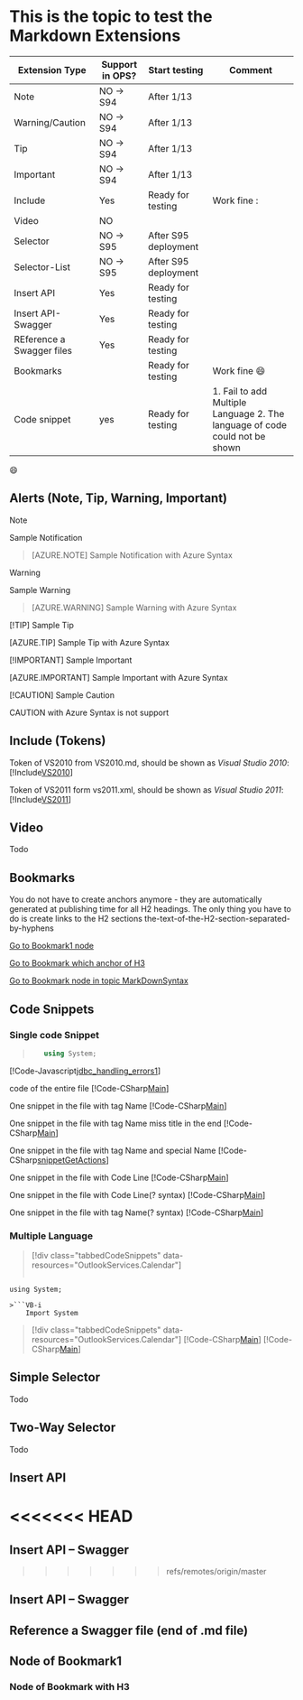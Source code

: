# This is the topic to test the Markdown Extensions

Extension Type | Support in OPS? | Start testing   | Comment
---------------|-----------------|-----------------|--------
Note           |NO -> S94        |After 1/13       |   
Warning/Caution|NO -> S94        |After 1/13       |   
Tip            |NO -> S94        |After 1/13       |   
Important      |NO -> S94        |After 1/13       |   
Include        |Yes              |Ready for testing|Work fine :
Video          |NO               |                 |   
Selector       |NO -> S95        |After S95 deployment|   
Selector-List  |NO -> S95        |After S95 deployment|
Insert API     |Yes              |Ready for testing|  
Insert API-Swagger|Yes              |Ready for testing|  
REference a Swagger files|Yes| Ready for testing|
Bookmarks|  | Ready for testing| Work fine :smile:
Code snippet|yes|Ready for testing|1. Fail to add Multiple Language 2. The language of code could not be shown

:smile:
## Alerts (Note, Tip, Warning, Important)
> [!NOTE] 
Sample Notification


> [AZURE.NOTE] 
Sample Notification with Azure Syntax


> [!WARNING] 
Sample Warning


> [AZURE.WARNING] 
Sample Warning with Azure Syntax


[!TIP] 
Sample Tip


[AZURE.TIP] 
Sample Tip with Azure Syntax


[!IMPORTANT] 
Sample Important


[AZURE.IMPORTANT] 
Sample Important with Azure Syntax


[!CAUTION] 
Sample Caution


CAUTION with  Azure Syntax is not support

## Include (Tokens)
Token of VS2010 from VS2010.md, should be shown as *Visual Studio 2010*: [!Include[VS2010](Tokens\VS2010.md)]

Token of VS2011 form vs2011.xml, should be shown as *Visual Studio 2011*: [!Include[VS2011](Tokens\VS2011.XML)]

## Video
Todo
## Bookmarks
You do not have to create anchors anymore - they are automatically generated at publishing time for all H2 headings. The only thing you have to do is create links to the H2 sections
the-text-of-the-H2-section-separated-by-hyphens

[Go to Bookmark1 node](#Node-of-Bookmark1)

[Go to Bookmark which anchor of H3 ](#Node-of-Bookmark-with-H3)

[Go to Bookmark node in topic MarkDownSyntax](MarkDownSyntax.md#BookMark-Node-End2)


## Code Snippets
### Single code Snippet

>```C#
>    using System;
>```

[!Code-Javascript[jdbc_handling_errors1](CodeSnippet\jdbc_handling_errors1\VB\jdbc_handling_errors1.vb)]

code of the entire file
[!Code-CSharp[Main](CodeSnippet\TestCode\CSharp\Test.cs)]

One snippet in the file with tag Name
[!Code-CSharp[Main](CodeSnippet\TestCode\CSharp\Test.cs#snippetGetActions "snippetGetActions")]

One snippet in the file with tag Name miss title in the end
[!Code-CSharp[Main](CodeSnippet\TestCode\CSharp\Test.cs#snippetGetActions)]

One snippet in the file with tag Name and special Name
[!Code-CSharp[snippetGetActions](CodeSnippet\TestCode\CSharp\Test.cs#snippetGetActions)]

One snippet in the file with Code Line
[!Code-CSharp[Main](CodeSnippet\TestCode\CSharp\Test.cs#L82-L92 "snippetGetActions")]

One snippet in the file with Code Line(? syntax)
[!Code-CSharp[Main](CodeSnippet\TestCode\CSharp\Test.cs?start=82&end=92)]

One snippet in the file with tag Name(? syntax)
[!Code-CSharp[Main](CodeSnippet\TestCode\CSharp\Test.cs?name=snippetGetActions "snippetGetActions")]

### Multiple Language
> [!div class="tabbedCodeSnippets" data-resources="OutlookServices.Calendar"]
>```cs-i
    using System;
```
>```VB-i
    Import System
```

> [!div class="tabbedCodeSnippets" data-resources="OutlookServices.Calendar"]
[!Code-CSharp[Main](CodeSnippet\TestCode\CSharp\Test.cs?name=snippetGetActions "snippetGetActions")]
[!Code-CSharp[Main](CodeSnippet\TestCode\CSharp\Test.cs?name=snippetGetActions "snippetGetActions")]

## Simple Selector
Todo
## Two-Way Selector
Todo
## Insert API

<<<<<<< HEAD
=======

## Insert API – Swagger
>>>>>>> refs/remotes/origin/master

## Insert API – Swagger



## Reference a Swagger file (end of .md file)


## Node of Bookmark1 
### Node of Bookmark with H3
